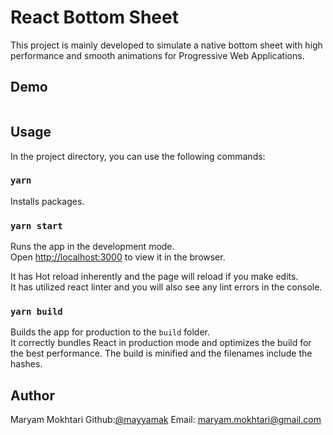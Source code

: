 # React Bottom Sheet

This project is mainly developed to simulate a native bottom sheet with high performance and smooth animations for Progressive Web Applications.

## Demo
![]()
## Usage

In the project directory, you can use the following commands:

### `yarn`
Installs packages.

### `yarn start`

Runs the app in the development mode.\
Open [http://localhost:3000](http://localhost:3000) to view it in the browser.

It has Hot reload inherently and the page will reload if you make edits.\
It has utilized react linter and you will also see any lint errors in the console.

### `yarn build`

Builds the app for production to the `build` folder.\
It correctly bundles React in production mode and optimizes the build for the best performance.
The build is minified and the filenames include the hashes.

## Author
Maryam Mokhtari 
Github:[@mayyamak](https://github.com/mayyamak) 
Email: [maryam.mokhtari@gmail.com](mailto:maryam.mokhtari@gmail.com)
